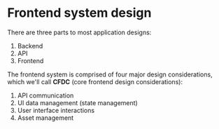 <!-- markdownlint-disable MD007 MD010 MD013 MD024 MD033 -->

<script setup>
import DocHeading from "../../components/doc-heading.vue"
</script>

<!-- TODO: add header too all doc files with slide and relevant page numbers -->
# Frontend system design

<DocHeading />

There are three parts to most application designs:

1.	Backend
2.	API
3.	Frontend

The frontend system is comprised of four major design considerations, which we'll call **CFDC** (core frontend design considerations):

1.	API communication
2.	UI data management (state management)
3.	User interface interactions
4.	Asset management
